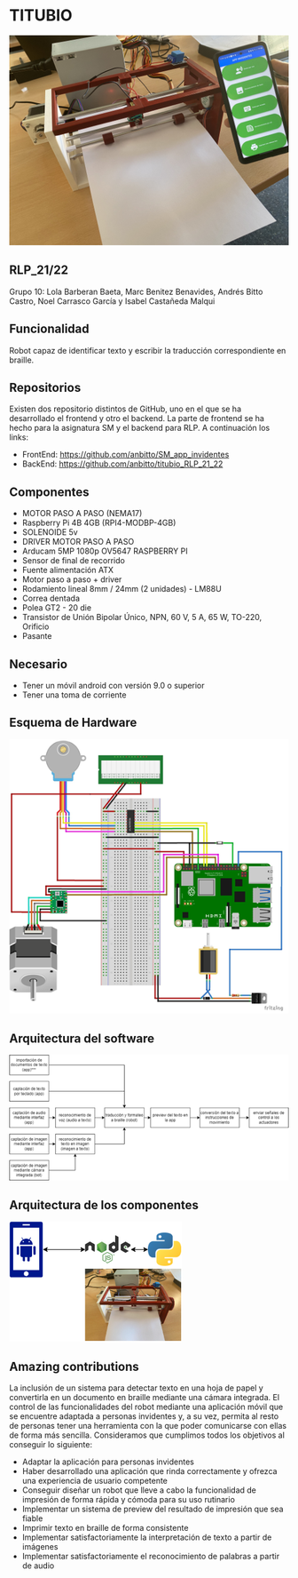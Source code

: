 # TITUBIO 
![alt text](https://github.com/anbitto/titubio_RLP_21_22/blob/main/titubio.jpg)
## RLP_21/22
Grupo 10: Lola Barberan Baeta, Marc Benitez Benavides, Andrés Bitto Castro, Noel Carrasco García y Isabel Castañeda Malqui
## Funcionalidad
Robot capaz de identificar texto y escribir la traducción correspondiente en braille.
## Repositorios
Existen dos repositorio distintos de GitHub, uno en el que se ha desarrollado el frontend y otro el backend.
La parte de frontend se ha hecho para la asignatura SM y el backend para RLP. A continuación los links:
- FrontEnd: https://github.com/anbitto/SM_app_invidentes
- BackEnd: https://github.com/anbitto/titubio_RLP_21_22
## Componentes
- MOTOR PASO A PASO (NEMA17)  
- Raspberry Pi 4B 4GB (RPI4-MODBP-4GB)  
- SOLENOIDE 5v  
- DRIVER MOTOR PASO A PASO  
- Arducam 5MP 1080p OV5647 RASPBERRY PI  
- Sensor de final de recorrido  
- Fuente alimentación ATX  
- Motor paso a paso + driver  
- Rodamiento lineal 8mm / 24mm (2 unidades) - LM88U  
- Correa dentada  
- Polea GT2 - 20 die  
- Transistor de Unión Bipolar Único, NPN, 60 V, 5 A, 65 W, TO-220, Orificio        
- Pasante  
## Necesario
- Tener un móvil android con versión 9.0 o superior
- Tener una toma de corriente 
## Esquema de Hardware
![alt text](https://github.com/anbitto/titubio_RLP_21_22/blob/main/hardware.png)
## Arquitectura del software
![alt text](https://github.com/anbitto/titubio_RLP_21_22/blob/main/software.png)
## Arquitectura de los componentes
![alt text](https://github.com/anbitto/titubio_RLP_21_22/blob/main/arquitectura_componentes.drawio.png)
## Amazing contributions 
La inclusión de un sistema para detectar texto en una hoja de papel y convertirla en un documento en braille mediante una cámara integrada.
El control de las funcionalidades del robot mediante una aplicación móvil que se encuentre adaptada a personas invidentes y, a su vez, permita al resto de personas tener una herramienta con la que poder comunicarse con ellas de forma más sencilla.
Consideramos que cumplimos todos los objetivos al conseguir lo siguiente:
-	Adaptar la aplicación para personas invidentes
-	Haber desarrollado una aplicación que rinda correctamente y ofrezca una experiencia de usuario competente
-	Conseguir diseñar un robot que lleve a cabo la funcionalidad de impresión de forma rápida y cómoda para su uso rutinario
-	Implementar un sistema de preview del resultado de impresión que sea fiable
-	Imprimir texto en braille de forma consistente
-	Implementar satisfactoriamente la interpretación de texto a partir de imágenes
-	Implementar satisfactoriamente el reconocimiento de palabras a partir de audio

